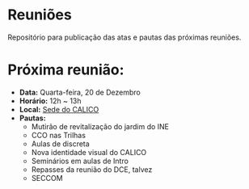 # Reuniões
Repositório para publicação das atas e pautas das próximas reuniões.

# Próxima reunião:
- **Data:** Quarta-feira, 20 de Dezembro
- **Horário:** 12h ~ 13h
- **Local:** [Sede do CALICO](https://goo.gl/maps/4AhHLaaQYYu)
- **Pautas:**
    - Mutirão de revitalização do jardim do INE
    - CCO nas Trilhas
    - Aulas de discreta
    - Nova identidade visual do CALICO
    - Seminários em aulas de Intro
    - Repasses da reunião do DCE, talvez
    - SECCOM
